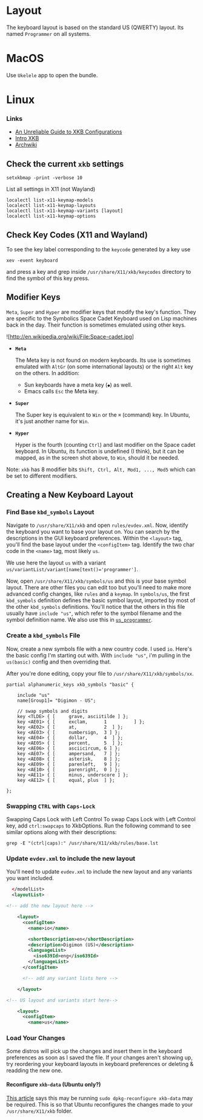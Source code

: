 # Layout

The keyboard layout is based on the standard US (QWERTY) layout. Its named
`Programmer` on all systems.

# MacOS

Use `Ukelele` app to open the bundle.

# Linux

### Links

- [An Unreliable Guide to XKB Configurations](https://citeseerx.ist.psu.edu/doc/10.1.1.600.7058)
- [Intro XKB](linux/README-XKB.md)
- [Archwiki](https://wiki.archlinux.org/title/X_keyboard_extension)

## Check the current `xkb` settings

```shell
setxkbmap -print -verbose 10
```

List all settings in X11 (not Wayland)

```shell
localectl list-x11-keymap-models
localectl list-x11-keymap-layouts
localectl list-x11-keymap-variants [layout]
localectl list-x11-keymap-options
```

## Check Key Codes (X11 and Wayland)

To see the key label corresponding to the `keycode` generated by a key use

```shell
xev -event keyboard
```

and press a key and grep inside `/usr/share/X11/xkb/keycodes` directory to find
the symbol of this key press.

## Modifier Keys

`Meta`, `Super` and `Hyper` are modifier keys that modify the key's function.
They are specific to the Symbolics Space Cadet Keyboard used on Lisp machines
back in the day. Their function is sometimes emulated using other keys.

![http://en.wikipedia.org/wiki/File:Space-cadet.jpg]

- **`Meta`**

  The Meta key is not found on modern keyboards. Its use is sometimes emulated
  with `AltGr` (on some international layouts) or the right `Alt` key on the
  others. In addition:

  - Sun keyboards have a meta key (`◆`) as well.
  - Emacs calls `Esc` the Meta key.

- **`Super`**

  The Super key is equivalent to `Win` or the `⌘` (command) key. In Ubuntu, it's
  just another name for `Win`.

- **`Hyper`**

  Hyper is the fourth (counting `Ctrl`) and last modifier on the Space cadet
  keyboard. In Ubuntu, its function is undefined (I think), but it can be
  mapped, as in the screen shot above, to `Win`, should it be needed.

Note: `xkb` has 8 modifier bits `Shift, Ctrl, Alt, Mod1, ..., Mod5` which can be
set to different modifiers.

## Creating a New Keyboard Layout

### Find Base `kbd_symbols` Layout

Navigate to `/usr/share/X11/xkb` and open `rules/evdev.xml`. Now, identify the
keyboard you want to base your layout on. You can search by the descriptions in
the GUI keyboard preferences. Within the `<layout>` tag, you'll find the base
layout under the `<configItem>` tag. Identify the two char code in the `<name>`
tag, most likely `us`.

We use here the layout `us` with a variant
`us/variantList/variant[name[text()='programmer']`.

Now, open `/usr/share/X11/xkb/symbols/us` and this is your base symbol layout.
There are other files you can edit too but you'll need to make more advanced
config changes, like `rules` and a `keymap`. In `symbols/us`, the first
`kbd_symbols` definition defines the basic symbol layout, imported by most of
the other `kbd_symbols` definitions. You'll notice that the others in this file
usually have `include "us"`, which refer to the symbol filename and the symbol
definition name. We also use this in [`us_programmer`](linux/us_programmer).

### Create a `kbd_symbols` File

Now, create a new symbols file with a new country code. I used `io`. Here's the
basic config I'm starting out with. With `include "us"`, i'm pulling in the
`us(basic)` config and then overriding that.

After you're done editing, copy your file to `/usr/share/X11/xkb/symbols/xx`.

```
partial alphanumeric_keys xkb_symbols "basic" {

    include "us"
    name[Group1]= "Digimon - US";

    // swap symbols and digits
    key <TLDE> { [     grave, asciitilde ] };
    key <AE01> { [     exclam,      1          ] };
    key <AE02> { [     at,          2  ] };
    key <AE03> { [     numbersign,  3 ] };
    key <AE04> { [     dollar,      4  ] };
    key <AE05> { [     percent,     5  ] };
    key <AE06> { [     asciicircum, 6 ] };
    key <AE07> { [     ampersand,   7 ] };
    key <AE08> { [     asterisk,    8 ] };
    key <AE09> { [     parenleft,   9 ] };
    key <AE10> { [     parenright,  0 ] };
    key <AE11> { [     minus, underscore ] };
    key <AE12> { [     equal, plus  ] };

};

```

### Swapping `CTRL` with `Caps-Lock`

Swapping Caps Lock with Left Control To swap Caps Lock with Left Control key,
add `ctrl:swapcaps` to XkbOptions. Run the following command to see similar
options along with their descriptions:

```shell
grep -E "(ctrl|caps):" /usr/share/X11/xkb/rules/base.lst
```

### Update `evdev.xml` to include the new layout

You'll need to update `evdev.xml` to include the new layout and any variants you
want included.

```xml
  </modelList>
  <layoutList>

<!-- add the new layout here -->

    <layout>
      <configItem>
        <name>io</name>

        <shortDescription>en</shortDescription>
        <description>Digimon (US)</description>
        <languageList>
          <iso639Id>eng</iso639Id>
        </languageList>
      </configItem>

      <!-- add any variant lists here -->

    </layout>

<!-- US layout and variants start here-->

    <layout>
      <configItem>
        <name>us</name>

```

### Load Your Changes

Some distros will pick up the changes and insert them in the keyboard
preferences as soon as I saved the file. If your changes aren't showing up, try
reordering your keyboard layouts in keyboard preferences or deleting & readding
the new one.

#### Reconfigure `xkb-data` (Ubuntu only?)

[This article](https://help.ubuntu.com/community/Custom%20keyboard%20layout%20definition)
says this may be running `sudo dpkg-reconfigure xkb-data` may be required. This
is so that Ubuntu reconfigures the changes made to your `/usr/share/X11/xkb`
folder.
